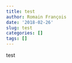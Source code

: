 ```yaml
---
title: test
author: Romain François
date: '2018-02-26'
slug: test
categories: []
tags: []
---
```


test
